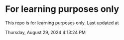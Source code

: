# For learning purposes only
This repo is for learning purposes only.
Last updated at

Thursday, August 29, 2024 4:13:24 PM

